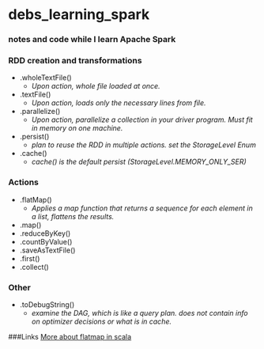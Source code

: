 debs_learning_spark
===================
### notes and code while I learn Apache Spark

### RDD creation and transformations

* .wholeTextFile()
  * *Upon action, whole file loaded at once.*
* .textFile()
  * *Upon action, loads only the necessary lines from file.*
* .parallelize()  
  * *Upon action, parallelize a collection in your driver program. Must fit in memory on one machine.*
* .persist()
    * *plan to reuse the RDD in multiple actions. set the StorageLevel Enum* 
* .cache()  
  * *cache() is the default persist (StorageLevel.MEMORY_ONLY_SER)*


### Actions
* .flatMap()
  * *Applies a map function that returns a sequence for each element in a list, flattens the results.*
* .map()
* .reduceByKey()
* .countByValue()
* .saveAsTextFile()
* .first()
* .collect()

### Other
* .toDebugString()
  * *examine the DAG, which is like a query plan. does not contain info on optimizer decisions or what is in cache.*  

###Links
[More about flatmap in scala](http://alvinalexander.com/scala/collection-scala-flatmap-examples-map-flatten)
